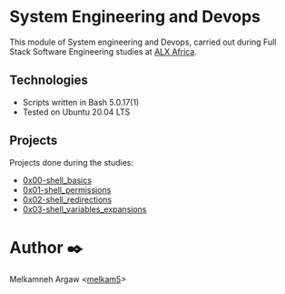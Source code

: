 

# System Engineering and Devops

This module of System engineering and Devops, carried out during Full Stack Software Engineering studies at [ALX Africa](https://www.alxafrica.com//).

## Technologies
* Scripts written in Bash 5.0.17(1)
* Tested on Ubuntu 20.04 LTS

## Projects
Projects done during the studies:

* [0x00-shell_basics](https://github.com/fila2021/alx-system_engineering-devops/tree/master/0x00-shell_basics)
* [0x01-shell_permissions](https://github.com/fila2021/alx-system_engineering-devops/tree/master/0x01-shell_permissions)
* [0x02-shell_redirections](https://github.com/fila2021/alx-system_engineering-devops/tree/master/0x02-shell_redirections)
* [0x03-shell_variables_expansions](https://github.com/fila2021/alx-system_engineering-devops/tree/master/0x03-shell_variables_expansions)


# Author :black_nib:
Melkamneh Argaw <[melkam5](https://github.com/melkam5)>



